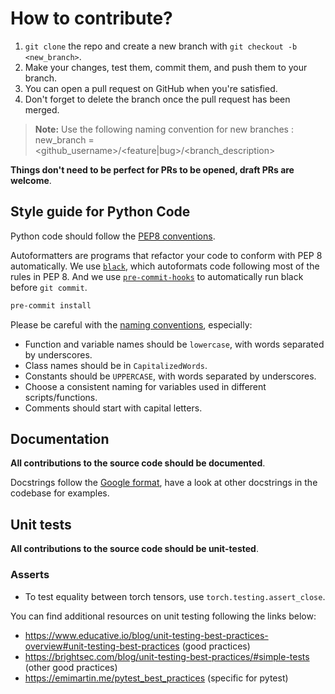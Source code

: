# How to contribute?

1. `git clone` the repo and create a new branch with `git checkout -b <new_branch>`.
2. Make your changes, test them, commit them, and push them to your branch.
3. You can open a pull request on GitHub when you're satisfied.
4. Don't forget to delete the branch once the pull request has been merged.

> **Note:** Use the following naming convention for new branches : new_branch = <github_username>/<feature|bug>/<branch_description>

__Things don't need to be perfect for PRs to be opened, draft PRs are welcome__.

## Style guide for Python Code

Python code should follow the [PEP8 conventions](https://www.python.org/dev/peps/pep-0008/).

Autoformatters are programs that refactor your code to conform with PEP 8 automatically.
We use [`black`](https://github.com/psf/black), which autoformats code following most of the rules in PEP 8.
And we use [`pre-commit-hooks`](https://github.com/pre-commit/pre-commit-hooks) to automatically run black before `git commit`.

```bash
pre-commit install
```

Please be careful with the [naming conventions](https://peps.python.org/pep-0008/#naming-conventions), especially:
- Function and variable names should be `lowercase`, with words separated by underscores.
- Class names should be in `CapitalizedWords`.
- Constants should be `UPPERCASE`, with words separated by underscores.
- Choose a consistent naming for variables used in different scripts/functions.
- Comments should start with capital letters.

## Documentation
__All contributions to the source code should be documented__.

Docstrings follow the [Google format](https://sphinxcontrib-napoleon.readthedocs.io/en/latest/example_google.html),
have a look at other docstrings in the codebase for examples.

## Unit tests
__All contributions to the source code should be unit-tested__.

### Asserts
- To test equality between torch tensors, use `torch.testing.assert_close`.

You can find additional resources on unit testing following the links below:

- https://www.educative.io/blog/unit-testing-best-practices-overview#unit-testing-best-practices (good practices)
- https://brightsec.com/blog/unit-testing-best-practices/#simple-tests (other good practices)
- https://emimartin.me/pytest_best_practices (specific for pytest)
